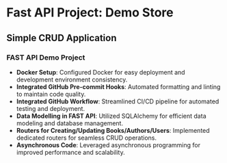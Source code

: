 # Fast API Project: Demo Store

## Simple CRUD Application

### FAST API Demo Project

- **Docker Setup**: Configured Docker for easy deployment and development environment consistency.
- **Integrated GitHub Pre-commit Hooks**: Automated formatting and linting to maintain code quality.
- **Integrated GitHub Workflow**: Streamlined CI/CD pipeline for automated testing and deployment.
- **Data Modelling in FAST API**: Utilized SQLAlchemy for efficient data modeling and database management.
- **Routers for Creating/Updating Books/Authors/Users**: Implemented dedicated routers for seamless CRUD operations.
- **Asynchronous Code**: Leveraged asynchronous programming for improved performance and scalability.
